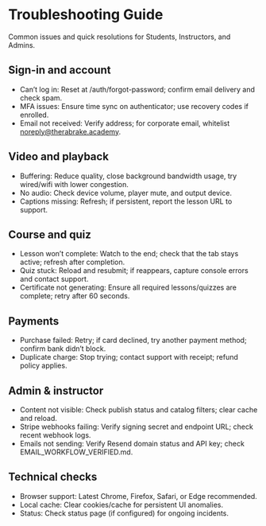 # Troubleshooting Guide

Common issues and quick resolutions for Students, Instructors, and Admins.

## Sign-in and account

- Can’t log in: Reset at /auth/forgot-password; confirm email delivery and check spam.
- MFA issues: Ensure time sync on authenticator; use recovery codes if enrolled.
- Email not received: Verify address; for corporate email, whitelist <noreply@therabrake.academy>.

## Video and playback

- Buffering: Reduce quality, close background bandwidth usage, try wired/wifi with lower congestion.
- No audio: Check device volume, player mute, and output device.
- Captions missing: Refresh; if persistent, report the lesson URL to support.

## Course and quiz

- Lesson won’t complete: Watch to the end; check that the tab stays active; refresh after completion.
- Quiz stuck: Reload and resubmit; if reappears, capture console errors and contact support.
- Certificate not generating: Ensure all required lessons/quizzes are complete; retry after 60 seconds.

## Payments

- Purchase failed: Retry; if card declined, try another payment method; confirm bank didn’t block.
- Duplicate charge: Stop trying; contact support with receipt; refund policy applies.

## Admin & instructor

- Content not visible: Check publish status and catalog filters; clear cache and reload.
- Stripe webhooks failing: Verify signing secret and endpoint URL; check recent webhook logs.
- Emails not sending: Verify Resend domain status and API key; check EMAIL_WORKFLOW_VERIFIED.md.

## Technical checks

- Browser support: Latest Chrome, Firefox, Safari, or Edge recommended.
- Local cache: Clear cookies/cache for persistent UI anomalies.
- Status: Check status page (if configured) for ongoing incidents.
